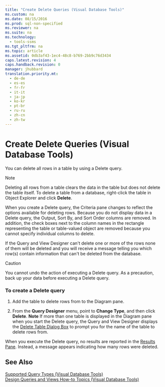 ```yaml
---
title: "Create Delete Queries (Visual Database Tools)"
ms.custom: na
ms.date: 08/15/2016
ms.prod: sql-non-specified
ms.reviewer: na
ms.suite: na
ms.technology: 
  - tools-ssms
ms.tgt_pltfrm: na
ms.topic: article
ms.assetid: 0db3af43-1ec4-48c8-b769-2bb9c76d3434
caps.latest.revision: 4
caps.handback.revision: 0
manager: jhubbard
translation.priority.mt: 
  - de-de
  - es-es
  - fr-fr
  - it-it
  - ja-jp
  - ko-kr
  - pt-br
  - ru-ru
  - zh-cn
  - zh-tw
---
```

# Create Delete Queries (Visual Database Tools)
You can delete all rows in a table by using a Delete query.  
  
> [!NOTE]  
> Deleting all rows from a table clears the data in the table but does not delete the table itself. To delete a table from a database, right-click the table in Object Explorer and click **Delete**.  
  
When you create a Delete query, the Criteria pane changes to reflect the options available for deleting rows. Because you do not display data in a Delete query, the Output, Sort By, and Sort Order columns are removed. In addition, the check boxes next to the column names in the rectangle representing the table or table-valued object are removed because you cannot specify individual columns to delete.  
  
If the Query and View Designer can't delete one or more of the rows none of them will be deleted and you will receive a message telling you which row(s) contain information that can't be deleted from the database.  
  
> [!CAUTION]  
> You cannot undo the action of executing a Delete query. As a precaution, back up your data before executing a Delete query.  
  
### To create a Delete query  
  
1.  Add the table to delete rows from to the Diagram pane.  
  
2.  From the **Query Designer** menu, point to **Change Type**, and then click **Delete**. **Note** If more than one table is displayed in the Diagram pane when you start the Delete query, the Query and View Designer displays the [Delete Table Dialog Box](../content/Delete-Table-Dialog-Box--Visual-Database-Tools-.md) to prompt you for the name of the table to delete rows from.  
  
When you execute the Delete query, no results are reported in the [Results Pane](../content/Results-Pane--Visual-Database-Tools-.md). Instead, a message appears indicating how many rows were deleted.  
  
## See Also  
[Supported Query Types &#40;Visual Database Tools&#41;](../content/Supported-Query-Types--Visual-Database-Tools-.md)  
[Design Queries and Views How-to Topics &#40;Visual Database Tools&#41;](../content/Design-Queries-and-Views-How-to-Topics--Visual-Database-Tools-.md)  
  
